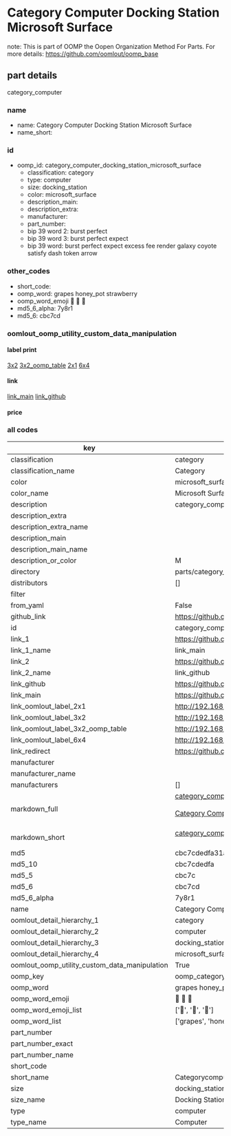 # Category Computer Docking Station Microsoft Surface  

note: This is part of OOMP the Oopen Organization Method For Parts. For more details: https://github.com/oomlout/oomp_base

##  part details
  



category_computer



### name
* name: Category Computer Docking Station Microsoft Surface
* name_short: 
### id
* oomp_id: category_computer_docking_station_microsoft_surface
  * classification: category
  * type: computer
  * size: docking_station
  * color: microsoft_surface
  * description_main: 
  * description_extra: 
  * manufacturer: 
  * part_number: 
  * bip 39 word 2: burst perfect
  * bip 39 word 3: burst perfect expect
  * bip 39 word: burst perfect expect excess fee render galaxy coyote satisfy dash token arrow

### other_codes
* short_code: 
* oomp_word: grapes honey_pot strawberry
* oomp_word_emoji :grapes: :honey_pot: :strawberry:
* md5_6_alpha: 7y8r1
* md5_6: cbc7cd






### oomlout_oomp_utility_custom_data_manipulation
#### label print
[3x2](http://192.168.1.245:1112/?label=oomp%207y8r1)
[3x2_oomp_table](http://192.168.1.108:1112/?label=oomp%207y8r1)
[2x1](http://192.168.1.242:1112/?label=oomp%207y8r1)
[6x4](http://192.168.1.55:1112/?label=oomp%207y8r1)    

#### link

[link_main](https://github.com/oomlout/oomlout_oomp_version_1_messy/tree/main/parts/category_computer_docking_station_microsoft_surface) [link_github](https://github.com/oomlout/oomlout_oomp_version_1_messy/tree/main/parts/category_computer_docking_station_microsoft_surface)                             

#### price







### all codes 
| key | value |  
| --- | --- |  
| classification | category |  
| classification_name | Category |  
| color | microsoft_surface |  
| color_name | Microsoft Surface |  
| description | category_computer |  
| description_extra |  |  
| description_extra_name |  |  
| description_main |  |  
| description_main_name |  |  
| description_or_color | M  |  
| directory | parts/category_computer_docking_station_microsoft_surface |  
| distributors | [] |  
| filter |  |  
| from_yaml | False |  
| github_link | https://github.com/oomlout/oomlout_oomp_part_src/tree/main/parts/category_computer_docking_station_microsoft_surface |  
| id | category_computer_docking_station_microsoft_surface |  
| link_1 | https://github.com/oomlout/oomlout_oomp_version_1_messy/tree/main/parts/category_computer_docking_station_microsoft_surface |  
| link_1_name | link_main |  
| link_2 | https://github.com/oomlout/oomlout_oomp_version_1_messy/tree/main/parts/category_computer_docking_station_microsoft_surface |  
| link_2_name | link_github |  
| link_github | https://github.com/oomlout/oomlout_oomp_version_1_messy/tree/main/parts/category_computer_docking_station_microsoft_surface |  
| link_main | https://github.com/oomlout/oomlout_oomp_version_1_messy/tree/main/parts/category_computer_docking_station_microsoft_surface |  
| link_oomlout_label_2x1 | http://192.168.1.242:1112/?label=oomp%207y8r1 |  
| link_oomlout_label_3x2 | http://192.168.1.245:1112/?label=oomp%207y8r1 |  
| link_oomlout_label_3x2_oomp_table | http://192.168.1.108:1112/?label=oomp%207y8r1 |  
| link_oomlout_label_6x4 | http://192.168.1.55:1112/?label=oomp%207y8r1 |  
| link_redirect | https://github.com/oomlout/oomlout_oomp_version_1_messy/tree/main/parts/category_computer_docking_station_microsoft_surface |  
| manufacturer |  |  
| manufacturer_name |  |  
| manufacturers | [] |  
| markdown_full | [category_computer_docking_station_microsoft_surface](none)<br>[](none)<br>[Category Computer Docking Station Microsoft Surface](none)<br><br> |  
| markdown_short | [category_computer_docking_station_microsoft_surface](none)<br><br> |  
| md5 | cbc7cdedfa31abded82a44e8a0a8c0f6 |  
| md5_10 | cbc7cdedfa |  
| md5_5 | cbc7c |  
| md5_6 | cbc7cd |  
| md5_6_alpha | 7y8r1 |  
| name | Category Computer Docking Station Microsoft Surface |  
| oomlout_detail_hierarchy_1 | category |  
| oomlout_detail_hierarchy_2 | computer |  
| oomlout_detail_hierarchy_3 | docking_station |  
| oomlout_detail_hierarchy_4 | microsoft_surface |  
| oomlout_oomp_utility_custom_data_manipulation | True |  
| oomp_key | oomp_category_computer_docking_station_microsoft_surface |  
| oomp_word | grapes honey_pot strawberry |  
| oomp_word_emoji | :grapes: :honey_pot: :strawberry: |  
| oomp_word_emoji_list | [':grapes:', ':honey_pot:', ':strawberry:'] |  
| oomp_word_list | ['grapes', 'honey_pot', 'strawberry'] |  
| part_number |  |  
| part_number_exact |  |  
| part_number_name |  |  
| short_code |  |  
| short_name | Categorycomputer |  
| size | docking_station |  
| size_name | Docking Station |  
| type | computer |  
| type_name | Computer |  
